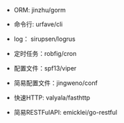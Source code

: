 - ORM: jinzhu/gorm

- 命令行: urfave/cli

- log： sirupsen/logrus

- 定时任务：robfig/cron

- 配置文件：spf13/viper
- 简易配置文件：jingweno/conf

- 快速HTTP: valyala/fasthttp

- 简易RESTFulAPI: emicklei/go-restful
